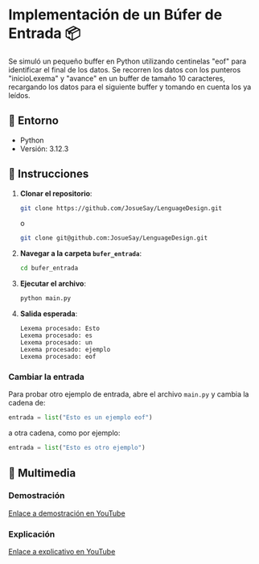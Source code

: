 # Implementación de un Búfer de Entrada 📦

Se simuló un pequeño buffer en Python utilizando centinelas "eof" para identificar el final de los datos. Se recorren los datos con los punteros "inicioLexema" y "avance" en un buffer de tamaño 10 caracteres, recargando los datos para el siguiente buffer y tomando en cuenta los ya leídos.

## 🐍 Entorno

- Python
- Versión: 3.12.3

## 📜 Instrucciones

1. **Clonar el repositorio**:

   ```bash
   git clone https://github.com/JosueSay/LenguageDesign.git
   ```

   o
  
   ```bash
   git clone git@github.com:JosueSay/LenguageDesign.git
   ```

2. **Navegar a la carpeta `bufer_entrada`**:

   ```bash
   cd bufer_entrada
   ```

3. **Ejecutar el archivo**:

   ```bash
   python main.py
   ```

4. **Salida esperada**:

   ```text
   Lexema procesado: Esto
   Lexema procesado: es
   Lexema procesado: un
   Lexema procesado: ejemplo
   Lexema procesado: eof
   ```

### Cambiar la entrada

Para probar otro ejemplo de entrada, abre el archivo `main.py` y cambia la cadena de:

```python
entrada = list("Esto es un ejemplo eof")
```

a otra cadena, como por ejemplo:

```python
entrada = list("Esto es otro ejemplo")
```

## 🎥 Multimedia

### Demostración

[Enlace a demostración en YouTube](https://youtu.be/zqwE50POofQ)

### Explicación

[Enlace a explicativo en YouTube](https://youtu.be/Z8z-ykfaNjg)
